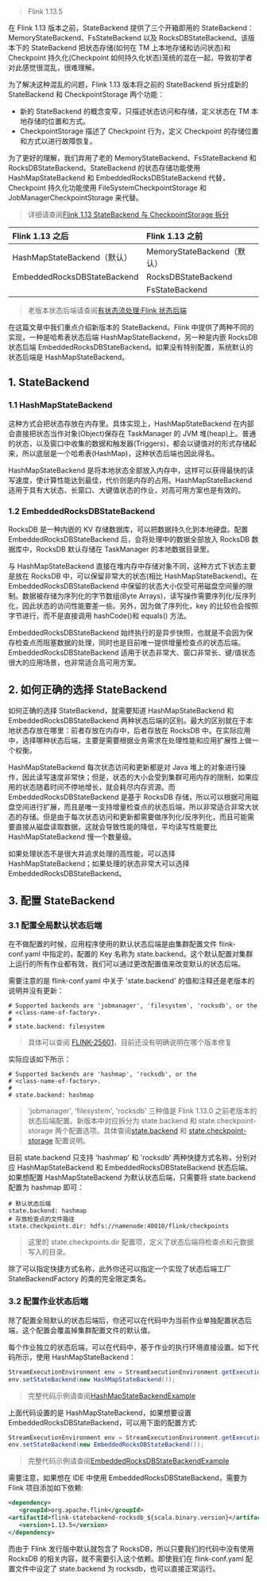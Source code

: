 > Flink 1.13.5

在 Flink 1.13 版本之前，StateBackend 提供了三个开箱即用的 StateBackend：MemoryStateBackend、FsStateBackend 以及 RocksDBStateBackend。该版本下的 StateBackend 把状态存储(如何在 TM 上本地存储和访问状态)和 Checkpoint 持久化(Checkpoint 如何持久化状态)笼统的混在一起，导致初学者对此感觉很混乱，很难理解。

为了解决这种混乱的问题，Flink 1.13 版本将之前的 StateBackend 拆分成新的 StateBackend 和 CheckpointStorage 两个功能：
- 新的 StateBackend 的概念变窄，只描述状态访问和存储，定义状态在 TM 本地存储的位置和方式。
- CheckpointStorage 描述了 Checkpoint 行为，定义 Checkpoint 的存储位置和方式以进行故障恢复。

为了更好的理解，我们弃用了老的 MemoryStateBackend、FsStateBackend 和 RocksDBStateBackend。StateBackend 的状态存储功能使用 HashMapStateBackend 和 EmbeddedRocksDBStateBackend 代替，Checkpoint 持久化功能使用 FileSystemCheckpointStorage 和 JobManagerCheckpointStorage 来代替。
> 详细请查阅[Flink 1.13 StateBackend 与 CheckpointStorage 拆分](https://smartsi.blog.csdn.net/article/details/123057769)

| Flink 1.13 之后     | Flink 1.13 之前     |
| :------------- | :------------- |
| HashMapStateBackend（默认）       | MemoryStateBackend（默认）      |
| EmbeddedRocksDBStateBackend | RocksDBStateBackend|
| | FsStateBackend |

> 老版本状态后端请查阅[有状态流处理:Flink 状态后端](https://smartsi.blog.csdn.net/article/details/126682122)

在这篇文章中我们重点介绍新版本的 StateBackend。Flink 中提供了两种不同的实现，一种是哈希表状态后端 HashMapStateBackend，另一种是内嵌 RocksDB 状态后端 EmbeddedRocksDBStateBackend。如果没有特别配置，系统默认的状态后端是 HashMapStateBackend。

## 1. StateBackend

### 1.1 HashMapStateBackend

这种方式会把状态存放在内存里。具体实现上，HashMapStateBackend 在内部会直接把状态当作对象(Object)保存在 TaskManager 的 JVM 堆(heap)上。普通的状态，以及窗口中收集的数据和触发器(Triggers)，都会以键值对的形式存储起来，所以底层是一个哈希表(HashMap)，这种状态后端也因此得名。

HashMapStateBackend 是将本地状态全部放入内存中，这样可以获得最快的读写速度，使计算性能达到最佳，代价则是内存的占用。HashMapStateBackend 适用于具有大状态、长窗口、大键值状态的作业，对高可用方案也是有效的。

### 1.2 EmbeddedRocksDBStateBackend

RocksDB 是一种内嵌的 KV 存储数据库，可以把数据持久化到本地硬盘。配置 EmbeddedRocksDBStateBackend 后，会将处理中的数据全部放入 RocksDB 数据库中，RocksDB 默认存储在 TaskManager 的本地数据目录里。

与 HashMapStateBackend 直接在堆内存中存储对象不同，这种方式下状态主要是放在 RocksDB 中，可以保留非常大的状态(相比 HashMapStateBackend)。在 EmbeddedRocksDBStateBackend 中保留的状态大小仅受可用磁盘空间量的限制。数据被存储为序列化的字节数组(Byte Arrays)，读写操作需要序列化/反序列化，因此状态的访问性能要差一些。另外，因为做了序列化，key 的比较也会按照字节进行，而不是直接调用 hashCode()和 equals() 方法。

EmbeddedRocksDBStateBackend 始终执行的是异步快照，也就是不会因为保存检查点而阻塞数据的处理，同时也是目前唯一提供增量检查点的状态后端。EmbeddedRocksDBStateBackend 适用于状态非常大、窗口非常长、键/值状态很大的应用场景，也非常适合高可用方案。

## 2. 如何正确的选择 StateBackend

如何正确的选择 StateBackend，就需要知道 HashMapStateBackend 和 EmbeddedRocksDBStateBackend 两种状态后端的区别。最大的区别就在于本地状态存放在哪里：前者存放在内存中，后者存放在 RocksDB 中。在实际应用中，选择哪种状态后端，主要是需要根据业务需求在处理性能和应用扩展性上做一个权衡。

HashMapStateBackend 每次状态访问和更新都是对 Java 堆上的对象进行操作，因此读写速度非常快；但是，状态的大小会受到集群可用内存的限制，如果应用的状态随着时间不停地增长，就会耗尽内存资源。而 EmbeddedRocksDBStateBackend 是基于 RocksDB 存储，所以可以根据可用磁盘空间进行扩展，而且是唯一支持增量检查点的状态后端，所以非常适合非常大状态的存储。但是由于每次状态访问和更新都需要做序列化/反序列化，而且可能需要直接从磁盘读取数据，这就会导致性能的降低，平均读写性能要比 HashMapStateBackend 慢一个数量级。

如果处理状态不是很大并追求处理的高性能，可以选择 HashMapStateBackend；如果处理的状态非常大可以选择 EmbeddedRocksDBStateBackend。

## 3. 配置 StateBackend

### 3.1 配置全局默认状态后端

在不做配置的时候，应用程序使用的默认状态后端是由集群配置文件 flink-conf.yaml 中指定的，配置的 Key 名称为 state.backend。这个默认配置对集群上运行的所有作业都有效，我们可以通过更改配置值来改变默认的状态后端。

需要注意的是 flink-conf.yaml 中关于 'state.backend' 的值和注释还是老版本的说明并没有更新：
```
# Supported backends are 'jobmanager', 'filesystem', 'rocksdb', or the
# <class-name-of-factory>.
#
# state.backend: filesystem
```
> 具体可以查阅 [FLINK-25601](https://issues.apache.org/jira/browse/FLINK-25601)，目前还没有明确说明在哪个版本修复

实际应该如下所示：
```
# Supported backends are 'hashmap', 'rocksdb', or the
# <class-name-of-factory>.
#
# state.backend: hashmap
```
> 'jobmanager', 'filesystem', 'rocksdb' 三种值是 Flink 1.13.0 之前老版本的状态后端配置。新版本中对应拆分为 state.backend 和 state.checkpoint-storage 两个配置选项。具体查阅[state.backend](https://nightlies.apache.org/flink/flink-docs-release-1.13/docs/deployment/config/#state-backend) 和 [state.checkpoint-storage](https://nightlies.apache.org/flink/flink-docs-release-1.13/docs/deployment/config/#state-checkpoint-storage) 配置说明。

目前 state.backend 只支持 'hashmap' 和 'rocksdb' 两种快捷方式名称，分别对应 HashMapStateBackend 和 EmbeddedRocksDBStateBackend 状态后端。如果想配置 HashMapStateBackend 为默认状态后端，只需要将 state.backend 配置为 hashmap 即可：
```
# 默认状态后端
state.backend: hashmap
# 存放检查点的文件路径
state.checkpoints.dir: hdfs://namenode:40010/flink/checkpoints
```
> 这里的 state.checkpoints.dir 配置项，定义了状态后端将检查点和元数据写入的目录。

除了可以指定快捷方式名称，此外你还可以指定一个实现了状态后端工厂 StateBackendFactory 的类的完全限定类名。

### 3.2 配置作业状态后端

除了配置全局默认的状态后端后，你还可以在代码中为当前作业单独配置状态后端，这个配置会覆盖掉集群配置文件的默认值。

每个作业独立的状态后端，可以在代码中，基于作业的执行环境直接设置。如下代码所示，使用 HashMapStateBackend：
```java
StreamExecutionEnvironment env = StreamExecutionEnvironment.getExecutionEnvironment();
env.setStateBackend(new HashMapStateBackend());
```
> 完整代码示例请查阅[HashMapStateBackendExample](https://github.com/sjf0115/data-example/blob/master/flink-example/src/main/java/com/flink/example/stream/state/statebackend/HashMapStateBackendExample.java)

上面代码设置的是 HashMapStateBackend，如果想要设置 EmbeddedRocksDBStateBackend，可以用下面的配置方式:
```java
StreamExecutionEnvironment env = StreamExecutionEnvironment.getExecutionEnvironment();
env.setStateBackend(new EmbeddedRocksDBStateBackend());
```
> 完整代码示例请查阅[EmbeddedRocksDBStateBackendExample](https://github.com/sjf0115/data-example/blob/master/flink-example/src/main/java/com/flink/example/stream/state/statebackend/EmbeddedRocksDBStateBackendExample.java)

需要注意，如果想在 IDE 中使用 EmbeddedRocksDBStateBackend，需要为 Flink 项目添加如下依赖:
```xml
<dependency>
   <groupId>org.apache.flink</groupId>
<artifactId>flink-statebackend-rocksdb_${scala.binary.version}</artifactId>
   <version>1.13.5</version>
</dependency>
```
而由于 Flink 发行版中默认就包含了 RocksDB，所以只要我们的代码中没有使用 RocksDB 的相关内容，就不需要引入这个依赖。即使我们在 flink-conf.yaml 配置文件中设定了 state.backend 为 rocksdb，也可以直接正常运行。
